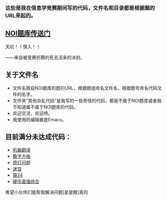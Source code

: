 
### 这些是我在信息学竞赛期间写的代码，文件名和目录都是根据题的URL来起的。

## [NOI题库传送门](http://noi.openjudge.cn/)

天坑！！慎入！！

——来自被竞赛折腾的死去活来的冰封。

## 关于文件名
+ 文件名取自NOI题库的题的URL，根据题组命名文件名，根据题号命名代码文件的名字。
+ 文件夹“其他杂乱代码”是我写的一些奇怪的代码，都是不属于NOI题库或者我不知道属不属于NOI题库的代码。
+ 欢迎交流，欢迎喷。
+ 我使用的编辑器是Emacs。

## 目前满分未达成代码：

+ [机器翻译](https://github.com/ice1000/NOI-codes/blob/master/ch0112/07.cpp)
+ [数字方格](https://github.com/ice1000/NOI-codes/blob/master/ch0201/1749.cpp)
+ [熄灯问题](https://github.com/ice1000/NOI-codes/blob/master/ch0201/1813.cpp)
+ [迷宫](https://github.com/ice1000/NOI-codes/blob/master/ch0205/1792.cpp)
+ [算24](https://github.com/ice1000/NOI-codes/blob/master/ch0205/1798.cpp)
+ [硬币面值组合](https://github.com/ice1000/NOI-codes/blob/master/ch0201/7621.cpp)

希望小伙伴们能帮我解决问题[星星眼]真的
